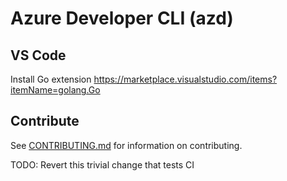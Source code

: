# Azure Developer CLI (azd)

## VS Code

Install Go extension https://marketplace.visualstudio.com/items?itemName=golang.Go

## Contribute

See [CONTRIBUTING.md](./CONTRIBUTING.md) for information on contributing.

TODO: Revert this trivial change that tests CI